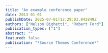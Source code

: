 ```yaml
---
title: "An example conference paper"
date: 2013-01-01
publishDate: 2025-07-01T12:29:03.842849Z
authors: ["Nelson Bighetti", "Robert Ford"]
publication_types: ["1"]
abstract: ""
featured: false
publication: "*Source Themes Conference*"
---
```


